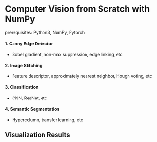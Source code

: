 # Computer Vision from Scratch with NumPy

prerequisites: Python3, NumPy, Pytorch

#### 1. Canny Edge Detector
- Sobel gradient, non-max suppression, edge linking, etc
#### 2. Image Stitching
- Feature descriptor, approximately nearest neighbor, Hough voting, etc
#### 3. Classification
- CNN, ResNet, etc
#### 4. Semantic Segmentation
- Hypercolumn, transfer learning, etc

## Visualization Results

